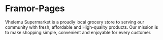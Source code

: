# Framor-Pages
Vhelemu Supermarket is a proudly local grocery store to serving our community with fresh, affordable and High-quality products. Our mission is to make shopping simple, convenient and enjoyable for every customer.
